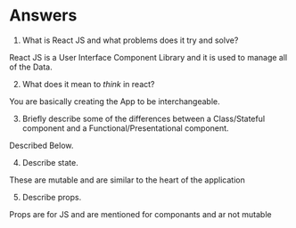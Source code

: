 # Answers

1.  What is React JS and what problems does it try and solve?

React JS is a User Interface Component Library and it is used to manage all of the Data.

2.  What does it mean to _think_ in react?

You are basically creating the App to be interchangeable.

3.  Briefly describe some of the differences between a Class/Stateful component and a Functional/Presentational component.


Described Below.

4.  Describe state.

These are mutable and are similar to the heart of the application

5.  Describe props.

Props are for JS and are mentioned for componants and ar not mutable
